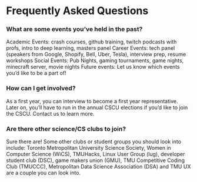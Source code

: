 # Frequently Asked Questions

<h3>What are some events you’ve held in the past?</h3>

Academic Events: crash courses, github training, twitch podcasts with profs, intro to deep learning, masters panel
Career Events: tech panel (speakers from Google, Shopify, Bell, Uber, Tesla), interview prep, resume workshops
Social Events: Pub Nights, gaming tournaments, game nights, minecraft server, movie nights
Future events:  Let us know which events you’d like to be a part of!

<h3>How can I get involved?</h3>

As a first year, you can interview to become a first year representative. Later on, you’ll have to run in the annual CSCU elections if you’d like to join the CSCU. Contact us to learn more.

<h3>Are there other science/CS clubs to join?</h3>

Sure there are! Some other clubs or student groups you should look into include: Toronto Metropolitan University Science Society, Women in Computer Science (WiCS), TMUHacks, Linux User Group (lug), developer student club (DSC), game makers union (GMU), TMU Competitive Coding Club (TMUCCC), Metropolitan Data Science Association (DSA) and TMU UX are a couple you can look into.
